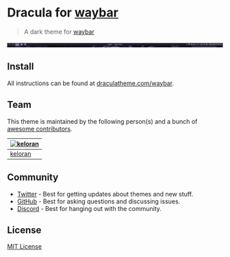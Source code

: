 # Dracula for [waybar](https://github.com/Alexays/Waybar)

> A dark theme for [waybar](https://github.com/Alexays/Waybar)

![Screenshot](./screenshot.png)

## Install

All instructions can be found at [draculatheme.com/waybar](https://draculatheme.com/waybar).

## Team

This theme is maintained by the following person(s) and a bunch of [awesome contributors](https://github.com/dracula/waybar/graphs/contributors).

| [![keloran](https://github.com/keloran.png?size=100)](https://github.com/keloran) |
| ---------------------------------------------------------------------------------------- |
| [keloran](https://github.com/keloran)                                               |

## Community

- [Twitter](https://twitter.com/draculatheme) - Best for getting updates about themes and new stuff.
- [GitHub](https://github.com/dracula/dracula-theme/discussions) - Best for asking questions and discussing issues.
- [Discord](https://draculatheme.com/discord-invite) - Best for hanging out with the community.

## License

[MIT License](./LICENSE)
